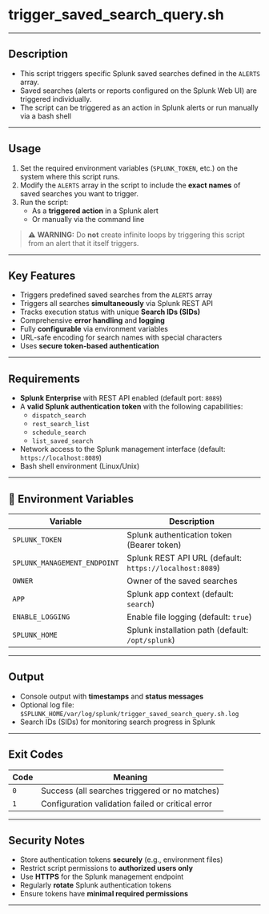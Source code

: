 # trigger_saved_search_query.sh

---

## Description

- This script triggers specific Splunk saved searches defined in the `ALERTS` array.
- Saved searches (alerts or reports configured on the Splunk Web UI) are triggered individually.
- The script can be triggered as an action in Splunk alerts or run manually via a bash shell

---

## Usage

1. Set the required environment variables (`SPLUNK_TOKEN`, etc.) on the system where this script runs.
2. Modify the `ALERTS` array in the script to include the **exact names** of saved searches you want to trigger.
3. Run the script:
   - As a **triggered action** in a Splunk alert
   - Or manually via the command line

> ⚠️ **WARNING:** Do **not** create infinite loops by triggering this script from an alert that it itself triggers.

---

## Key Features

- Triggers predefined saved searches from the `ALERTS` array
- Triggers all searches **simultaneously** via Splunk REST API
- Tracks execution status with unique **Search IDs (SIDs)**
- Comprehensive **error handling** and **logging**
- Fully **configurable** via environment variables
- URL-safe encoding for search names with special characters
- Uses **secure token-based authentication**

---

## Requirements

- **Splunk Enterprise** with REST API enabled (default port: `8089`)
- A **valid Splunk authentication token** with the following capabilities:
  - `dispatch_search`
  - `rest_search_list`
  - `schedule_search`
  - `list_saved_search`
- Network access to the Splunk management interface (default: `https://localhost:8089`)
- Bash shell environment (Linux/Unix)

---

## 🔧 Environment Variables

| Variable                      | Description                                                    |
|------------------------------|----------------------------------------------------------------|
| `SPLUNK_TOKEN`               | Splunk authentication token (Bearer token)                     |
| `SPLUNK_MANAGEMENT_ENDPOINT` | Splunk REST API URL (default: `https://localhost:8089`)        |
| `OWNER`                      | Owner of the saved searches                                    |
| `APP`                        | Splunk app context (default: `search`)                         |
| `ENABLE_LOGGING`             | Enable file logging (default: `true`)                          |
| `SPLUNK_HOME`                | Splunk installation path (default: `/opt/splunk`)              |

---

## Output

- Console output with **timestamps** and **status messages**
- Optional log file:  
  `$SPLUNK_HOME/var/log/splunk/trigger_saved_search_query.sh.log`
- Search IDs (SIDs) for monitoring search progress in Splunk

---

## Exit Codes

| Code | Meaning                                           |
|------|---------------------------------------------------|
| `0`  | Success (all searches triggered or no matches)   |
| `1`  | Configuration validation failed or critical error|

---

## Security Notes

- Store authentication tokens **securely** (e.g., environment files)
- Restrict script permissions to **authorized users only**
- Use **HTTPS** for the Splunk management endpoint
- Regularly **rotate** Splunk authentication tokens
- Ensure tokens have **minimal required permissions**

---
